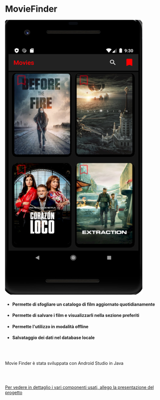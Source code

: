  <h1>MovieFinder</h1>

<img src="/MainActivity.png" alt="Main Activity" width="450" height="900"/>

<ul>
     
  <li>
     <h4> Permette di sfogliare un catalogo di film aggiornato quotidianamente </h4>

  </li>
  
   <li>
      <h4> Permette di salvare i film e visualizzarli nella sezione preferiti </h4>

  </li>
  
   <li>
        <h4> Permette l'utilizzo in modalità offline </h4>

  </li>
  
  <li>
        <h4> Salvataggio dei dati nel database locale </h4>

  </li>
  
</ul>

<br>
<br>


<p>Movie Finder è stata sviluppata con Android Studio in Java</p>

<br>
<br>

<a href="/githubAssets/githubAssets">Per vedere in dettaglio i vari componenti usati, allego la presentazione del progetto</a>
